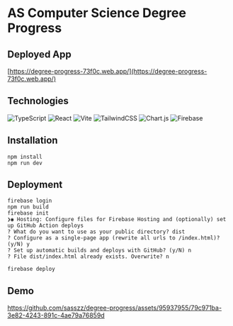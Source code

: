 # AS Computer Science Degree Progress

## Deployed App
[https://degree-progress-73f0c.web.app/](https://degree-progress-73f0c.web.app/)

## Technologies
![TypeScript](https://img.shields.io/badge/typescript-%23007ACC.svg?style=for-the-badge&logo=typescript&logoColor=white)
![React](https://img.shields.io/badge/react-%2320232a.svg?style=for-the-badge&logo=react&logoColor=%2361DAFB)
![Vite](https://img.shields.io/badge/vite-%23646CFF.svg?style=for-the-badge&logo=vite&logoColor=white)
![TailwindCSS](https://img.shields.io/badge/tailwindcss-%2338B2AC.svg?style=for-the-badge&logo=tailwind-css&logoColor=white)
![Chart.js](https://img.shields.io/badge/chart.js-F5788D.svg?style=for-the-badge&logo=chart.js&logoColor=white)
![Firebase](https://img.shields.io/badge/firebase-%23039BE5.svg?style=for-the-badge&logo=firebase)

## Installation
```
npm install
npm run dev
```

## Deployment
```
firebase login
npm run build
firebase init
❯◉ Hosting: Configure files for Firebase Hosting and (optionally) set up GitHub Action deploys
? What do you want to use as your public directory? dist
? Configure as a single-page app (rewrite all urls to /index.html)? (y/N) y
? Set up automatic builds and deploys with GitHub? (y/N) n
? File dist/index.html already exists. Overwrite? n

firebase deploy
```

## Demo
https://github.com/sasszz/degree-progress/assets/95937955/79c971ba-3e82-4243-891c-4ae79a76859d

